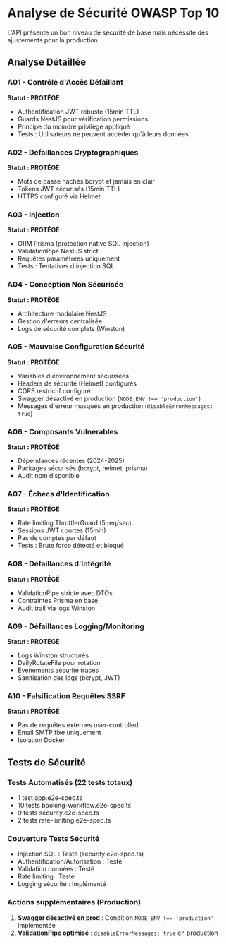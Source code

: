 # Analyse de Sécurité OWASP Top 10

L'API présente un bon niveau de sécurité de base mais nécessite des ajustements pour la production.

## Analyse Détaillée

### A01 - Contrôle d'Accès Défaillant
**Statut : PROTÉGÉ**
- Authentification JWT robuste (15min TTL)
- Guards NestJS pour vérification permissions
- Principe du moindre privilège appliqué
- Tests : Utilisateurs ne peuvent accéder qu'à leurs données

### A02 - Défaillances Cryptographiques
**Statut : PROTÉGÉ**
- Mots de passe hachés bcrypt et jamais en clair
- Tokens JWT sécurisés (15min TTL)
- HTTPS configuré via Helmet

### A03 - Injection
**Statut : PROTÉGÉ**
- ORM Prisma (protection native SQL injection)
- ValidationPipe NestJS strict
- Requêtes paramétrées uniquement
- Tests : Tentatives d'injection SQL

### A04 - Conception Non Sécurisée
**Statut : PROTÉGÉ**
- Architecture modulaire NestJS
- Gestion d'erreurs centralisée
- Logs de sécurité complets (Winston)

### A05 - Mauvaise Configuration Sécurité
**Statut : PROTÉGÉ**
- Variables d'environnement sécurisées
- Headers de sécurité (Helmet) configurés
- CORS restrictif configuré
- Swagger désactivé en production (`NODE_ENV !== 'production'`)
- Messages d'erreur masqués en production (`disableErrorMessages: true`)

### A06 - Composants Vulnérables
**Statut : PROTÉGÉ**
- Dépendances récentes (2024-2025)
- Packages sécurisés (bcrypt, helmet, prisma)
- Audit npm disponible

### A07 - Échecs d'Identification
**Statut : PROTÉGÉ**
- Rate limiting ThrottlerGuard (5 req/sec)
- Sessions JWT courtes (15min)
- Pas de comptes par défaut
- Tests : Brute force détecté et bloqué

### A08 - Défaillances d'Intégrité
**Statut : PROTÉGÉ**
- ValidationPipe stricte avec DTOs
- Contraintes Prisma en base
- Audit trail via logs Winston

### A09 - Défaillances Logging/Monitoring
**Statut : PROTÉGÉ**
- Logs Winston structurés
- DailyRotateFile pour rotation
- Événements sécurité tracés
- Sanitisation des logs (bcrypt, JWT)

### A10 - Falsification Requêtes SSRF
**Statut : PROTÉGÉ**
- Pas de requêtes externes user-controlled
- Email SMTP fixe uniquement
- Isolation Docker

## Tests de Sécurité

### Tests Automatisés (22 tests totaux)
- 1 test app.e2e-spec.ts
- 10 tests booking-workflow.e2e-spec.ts 
- 9 tests security.e2e-spec.ts
- 2 tests rate-limiting.e2e-spec.ts

### Couverture Tests Sécurité
- Injection SQL : Testé (security.e2e-spec.ts)
- Authentification/Autorisation : Testé
- Validation données : Testé
- Rate limiting : Testé
- Logging sécurité : Implémenté

### Actions supplémentaires (Production)
1. **Swagger désactivé en prod** : Condition `NODE_ENV !== 'production'` implémentée
2. **ValidationPipe optimisé** : `disableErrorMessages: true` en production
